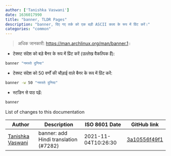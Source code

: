 ```yaml
---
author: ['Tanishka Vaswani']
date: 1636017990
title: "banner, TLDR Pages"
description: "banner, दिए गए तर्क को एक बड़ी ASCII कला के रूप में प्रिंट करें।"
categories: "common"
---
```

> अधिक जानकारी: <https://man.archlinux.org/man/banner.1>।

- टेक्स्ट संदेश को बड़े बैनर के रूप में प्रिंट करें (उल्लेख वैकल्पिक हैं):

```bash
banner "नमस्ते दुनिया"
```

- टेक्स्ट संदेश को 50 वर्णों की चौड़ाई वाले बैनर के रूप में प्रिंट करें:

```bash
banner -w 50 "नमस्ते दुनिया"
```

- स्टडिन से पाठ पढ़ें:

```bash
banner
```
List of changes to this documentation


Author | Description | ISO 8601 Date | GitHub link
------|-----|-----|-----
[Tanishka Vaswani](mailto:53483742+Tani21@users.noreply.github.com) | banner: add Hindi translation (#7282) | 2021-11-04T10:26:30 | [3a10556f49f1](https://github.com/tldr-pages/tldr/commit/3a10556f49f143996bccd8c72fbfbf07e9aa450e)

